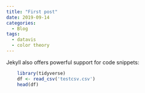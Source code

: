 ```yaml
---
title: "First post"
date: 2019-09-14
categories:
  - Blog
tags:
  - datavis
  - color theory
---
```



Jekyll also offers powerful support for code snippets:

```r
    library(tidyverse)
    df <- read_csv('testcsv.csv')
    head(df)
```